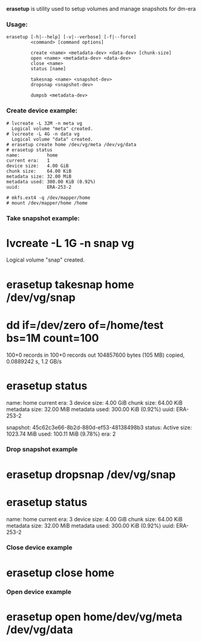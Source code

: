 **erasetup** is utility used to setup volumes and manage snapshots for dm-era

### Usage:

	erasetup [-h|--help] [-v|--verbose] [-f|--force]
	         <command> [command options]
	
	         create <name> <metadata-dev> <data-dev> [chunk-size]
	         open <name> <metadata-dev> <data-dev>
	         close <name>
	         status [name]
	
	         takesnap <name> <snapshot-dev>
	         dropsnap <snapshot-dev>
	
	         dumpsb <metadata-dev>

### Create device example:

	# lvcreate -L 32M -n meta vg
	  Logical volume "meta" created.
	# lvcreate -L 4G -n data vg
	  Logical volume "data" created.
	# erasetup create home /dev/vg/meta /dev/vg/data
	# erasetup status
	name:          home
	current era:   1
	device size:   4.00 GiB
	chunk size:    64.00 KiB
	metadata size: 32.00 MiB
	metadata used: 300.00 KiB (0.92%)
	uuid:          ERA-253-2
	
	# mkfs.ext4 -q /dev/mapper/home
	# mount /dev/mapper/home /home

### Take snapshot example:

# lvcreate -L 1G -n snap vg
  Logical volume "snap" created.
# erasetup takesnap home /dev/vg/snap
# dd if=/dev/zero of=/home/test bs=1M count=100
100+0 records in
100+0 records out
104857600 bytes (105 MB) copied, 0.0889242 s, 1.2 GB/s
# erasetup status
name:          home
current era:   3
device size:   4.00 GiB
chunk size:    64.00 KiB
metadata size: 32.00 MiB
metadata used: 300.00 KiB (0.92%)
uuid:          ERA-253-2

  snapshot:    45c62c3e66-8b2d-880d-ef53-48138498b3
  status:      Active
  size:        1023.74 MiB
  used:        100.11 MiB (9.78%)
  era:         2

### Drop snapshot example

# erasetup dropsnap /dev/vg/snap
# erasetup status
name:          home
current era:   3
device size:   4.00 GiB
chunk size:    64.00 KiB
metadata size: 32.00 MiB
metadata used: 300.00 KiB (0.92%)
uuid:          ERA-253-2

### Close device example

# erasetup close home

### Open device example

# erasetup open home/dev/vg/meta /dev/vg/data
